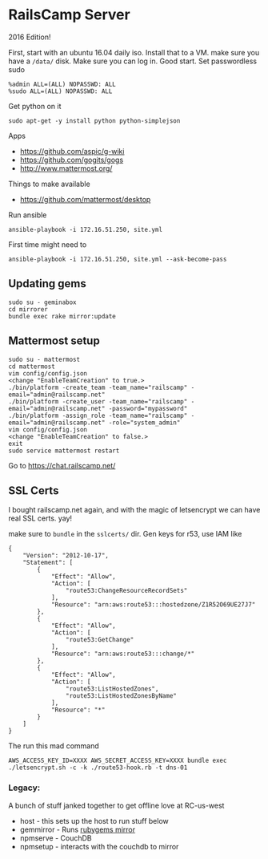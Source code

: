 # RailsCamp Server

2016 Edition!

First, start with an ubuntu 16.04 daily iso. Install that to a VM. make sure you
have a `/data/` disk. Make sure you can log in. Good start. Set passwordless sudo

	%admin ALL=(ALL) NOPASSWD: ALL
	%sudo ALL=(ALL) NOPASSWD: ALL

Get python on it

	sudo apt-get -y install python python-simplejson

Apps
* https://github.com/aspic/g-wiki
* https://github.com/gogits/gogs
* http://www.mattermost.org/


Things to make available
* https://github.com/mattermost/desktop


Run ansible

    ansible-playbook -i 172.16.51.250, site.yml

First time might need to

	ansible-playbook -i 172.16.51.250, site.yml --ask-become-pass

## Updating gems

    sudo su - geminabox
    cd mirrorer
    bundle exec rake mirror:update

## Mattermost setup

    sudo su - mattermost
    cd mattermost
    vim config/config.json
    <change "EnableTeamCreation" to true.>
    ./bin/platform -create_team -team_name="railscamp" -email="admin@railscamp.net"
    ./bin/platform -create_user -team_name="railscamp" -email="admin@railscamp.net" -password="mypassword"
    ./bin/platform -assign_role -team_name="railscamp" -email="admin@railscamp.net" -role="system_admin"
    vim config/config.json
    <change "EnableTeamCreation" to false.>
    exit
    sudo service mattermost restart

Go to https://chat.railscamp.net/

## SSL Certs
I bought railscamp.net again, and with the magic of letsencrypt we can have real SSL certs. yay!

make sure to `bundle` in the `sslcerts/` dir. Gen keys for r53, use IAM like

```
{
    "Version": "2012-10-17",
    "Statement": [
        {
            "Effect": "Allow",
            "Action": [
                "route53:ChangeResourceRecordSets"
            ],
            "Resource": "arn:aws:route53:::hostedzone/Z1R52O69UE27J7"
        },
        {
            "Effect": "Allow",
            "Action": [
                "route53:GetChange"
            ],
            "Resource": "arn:aws:route53:::change/*"
        },
        {
            "Effect": "Allow",
            "Action": [
                "route53:ListHostedZones",
                "route53:ListHostedZonesByName"
            ],
            "Resource": "*"
        }
    ]
}
```


The run this mad command

    AWS_ACCESS_KEY_ID=XXXX AWS_SECRET_ACCESS_KEY=XXXX bundle exec ./letsencrypt.sh -c -k ./route53-hook.rb -t dns-01

### Legacy:
A bunch of stuff janked together to get offline love at RC-us-west

* host - this sets up the host to run stuff below
* gemmirror - Runs [rubygems mirror](https://github.com/rubygems/rubygems-mirror)
* npmserve - CouchDB
* npmsetup - interacts with the couchdb to mirror
